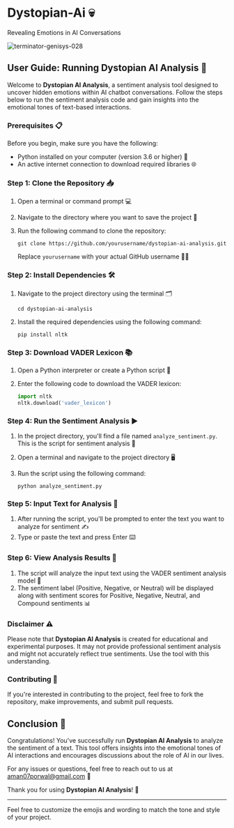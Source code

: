 # Dystopian-Ai 💀
Revealing Emotions in AI Conversations

![terminator-genisys-028](https://github.com/iamamanporwal/Dystopian-Ai/assets/74871831/cbd492f8-c035-4a71-864b-a6031bafda7d)

## User Guide: Running Dystopian AI Analysis 🚀

Welcome to **Dystopian AI Analysis**, a sentiment analysis tool designed to uncover hidden emotions within AI chatbot conversations. Follow the steps below to run the sentiment analysis code and gain insights into the emotional tones of text-based interactions.

### Prerequisites 📋

Before you begin, make sure you have the following:

- Python installed on your computer (version 3.6 or higher) 🐍
- An active internet connection to download required libraries 🌐

### Step 1: Clone the Repository 📥

1. Open a terminal or command prompt 💻
2. Navigate to the directory where you want to save the project 📂
3. Run the following command to clone the repository:

   ```
   git clone https://github.com/yourusername/dystopian-ai-analysis.git
   ```

   Replace `yourusername` with your actual GitHub username 🧑‍💻

### Step 2: Install Dependencies 🛠️

1. Navigate to the project directory using the terminal 🗂️
   
   ```
   cd dystopian-ai-analysis
   ```

2. Install the required dependencies using the following command:

   ```
   pip install nltk
   ```

### Step 3: Download VADER Lexicon 📚

1. Open a Python interpreter or create a Python script 🐍
2. Enter the following code to download the VADER lexicon:

   ```python
   import nltk
   nltk.download('vader_lexicon')
   ```

### Step 4: Run the Sentiment Analysis ▶️

1. In the project directory, you'll find a file named `analyze_sentiment.py`. This is the script for sentiment analysis 📜
2. Open a terminal and navigate to the project directory 🖥️
3. Run the script using the following command:

   ```
   python analyze_sentiment.py
   ```

### Step 5: Input Text for Analysis 📝

1. After running the script, you'll be prompted to enter the text you want to analyze for sentiment ✍️
2. Type or paste the text and press Enter ⌨️

### Step 6: View Analysis Results 👀

1. The script will analyze the input text using the VADER sentiment analysis model 🤖
2. The sentiment label (Positive, Negative, or Neutral) will be displayed along with sentiment scores for Positive, Negative, Neutral, and Compound sentiments 📊

### Disclaimer ⚠️

Please note that **Dystopian AI Analysis** is created for educational and experimental purposes. It may not provide professional sentiment analysis and might not accurately reflect true sentiments. Use the tool with this understanding.

### Contributing 👥

If you're interested in contributing to the project, feel free to fork the repository, make improvements, and submit pull requests.

## Conclusion 🎉

Congratulations! You've successfully run **Dystopian AI Analysis** to analyze the sentiment of a text. This tool offers insights into the emotional tones of AI interactions and encourages discussions about the role of AI in our lives.

For any issues or questions, feel free to reach out to us at [aman07porwal@gmail.com](mailto:aman07porwal@gmail.com) 📧

Thank you for using **Dystopian AI Analysis**! 🙌

---

Feel free to customize the emojis and wording to match the tone and style of your project.
